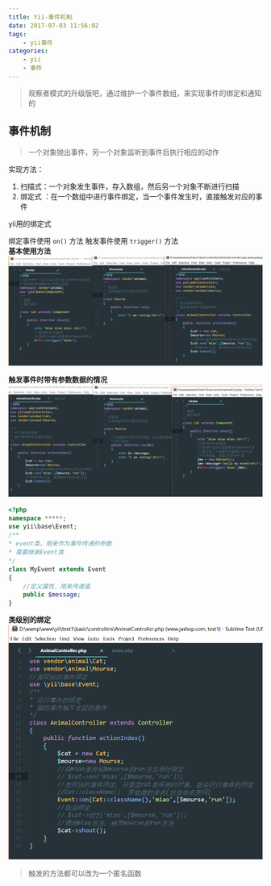 ```yaml
---
title: Yii-事件机制
date: 2017-07-03 11:56:02
tags:
	- yii事件
categories:
    - yii
    - 事件
---
```


> 观察者模式的升级版吧，通过维护一个事件数组，来实现事件的绑定和通知的  

## 事件机制
> 一个对象抛出事件，另一个对象监听到事件后执行相应的动作  

实现方法：
1. 扫描式：一个对象发生事件，存入数组，然后另一个对象不断进行扫描
2. 绑定式 ：在一个数组中进行事件绑定，当一个事件发生时，直接触发对应的事件

yii用的绑定式  

绑定事件使用 `on()` 方法
触发事件使用 `trigger()` 方法      
**基本使用方法**  
![事件](/images/yii/event1.png)  

**触发事件时带有参数数据的情况**    
![事件](/images/yii/event2.png)  
```php
<?php
namespace *****;
use yii\base\Event;
/**
* event类，用来作为事件传递的参数
* 需要继承Event类
*/
class MyEvent extends Event
{
	//定义属性，用来传递值
	public $message;
}

```
**类级别的绑定**
![事件](/images/yii/event3.png)  

> 触发的方法都可以改为一个匿名函数  
